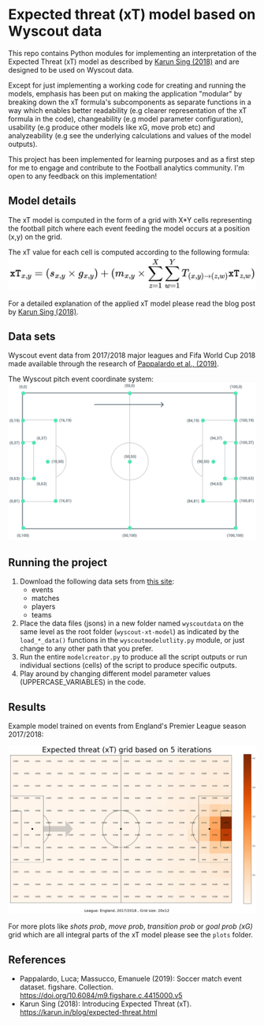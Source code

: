 # Expected threat (xT) model based on Wyscout data
This repo contains Python modules for implementing an interpretation of the Expected Threat (xT) model as described by [Karun Sing (2018)](https://karun.in/blog/expected-threat.html) and are designed to be used on Wyscout data.

Except for just implementing a working code for creating and running the models, emphasis has been put on making the application "modular" by breaking down the xT formula's subcomponents as separate functions in a way which enables better readability (e.g clearer representation of the xT formula in the code), changeability (e.g model parameter configuration), usability (e.g produce other models like xG, move prob etc) and analyzeability (e.g see the underlying calculations and values of the model outputs).

This project has been implemented for learning purposes and as a first step for me to engage and contribute to the Football analytics community. I'm open to any feedback on this implementation!

## Model details
The xT model is computed in the form of a grid with X*Y cells representing the football pitch where each event feeding the model occurs at a position (x,y) on the grid.

The xT value for each cell is computed according to the following formula:
![xT formula by Karun Singh](xT_formula.png)

For a detailed explanation of the applied xT model please read the blog post by [Karun Sing (2018)](https://karun.in/blog/expected-threat.html).

## Data sets
Wyscout event data from 2017/2018 major leagues and Fifa World Cup 2018 made available through the research of [Pappalardo et al., (2019)](https://doi.org/10.6084/m9.figshare.c.4415000.v5).

The Wyscout pitch event coordinate system:
![The Wyscout pitch coordinate system](WyscoutPitchCoordinates.png)

## Running the project
1. Download the following data sets from [this site](https://figshare.com/collections/Soccer_match_event_dataset/4415000/5):
    - events
    - matches
    - players
    - teams
2. Place the data files (jsons) in a new folder named `wyscoutdata` on the same level as the root folder (`wyscout-xt-model`) as indicated by the `load_*_data()` functions in the `wyscoutmodelutlity.py` module, or just change to any other path that you prefer.
3. Run the entire `modelcreator.py` to produce all the script outputs or run individual sections (cells) of the script to produce specific outputs.
4. Play around by changing different model parameter values (UPPERCASE_VARIABLES) in the code.

## Results

Example model trained on events from England's Premier League season 2017/2018:

![England's Premier League season 2017/2018](plots/xt_grid_England.png)

For more plots like *shots prob*, *move prob*, *transition prob* or *goal prob (xG)* grid which are all integral parts of the xT model please see the `plots` folder.

## References
- Pappalardo, Luca; Massucco, Emanuele (2019): Soccer match event dataset. figshare. Collection. https://doi.org/10.6084/m9.figshare.c.4415000.v5
- Karun Sing (2018): Introducing Expected Threat (xT). https://karun.in/blog/expected-threat.html

